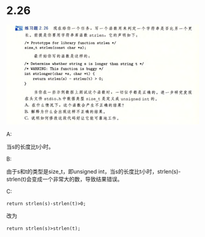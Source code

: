 # 2.26

![image-20250316214801256](image-20250316214801256.png)

A:

当s的长度比t小时。

B:

由于s和t的类型是size_t，即unsigned int，当s的长度比t小时，strlen(s)-strlen(t)会变成一个非常大的数，导致结果错误。

C:

`return strlen(s)-strlen(t)>0;`

改为

`return strlen(s)>strlen(t);`